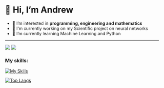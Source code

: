 # 👋 Hi, I’m **Andrew**

- 👀 I’m interested in **programming, engineering and mathematics**
- 🔨 I'm currently working on my Scientific project on neural networks
- 🌱 I’m currently learning Machine Learning and Python

___

![](https://komarev.com/ghpvc/?username=JustAnCore)
![](https://www.codewars.com/users/JustAnCore/badges/small)

### My skills:
[![My Skills](https://skillicons.dev/icons?i=js,jquery,html,css,ps,arduino,blender,cs,visualstudio,vscode,unity,cpp,git,github,latex)](https://skillicons.dev)

[![Top Langs](https://github-readme-stats.vercel.app/api/top-langs/?username=JustAnCore&layout=compact&hide=purebasic)](https://github.com/anuraghazra/github-readme-stats)
